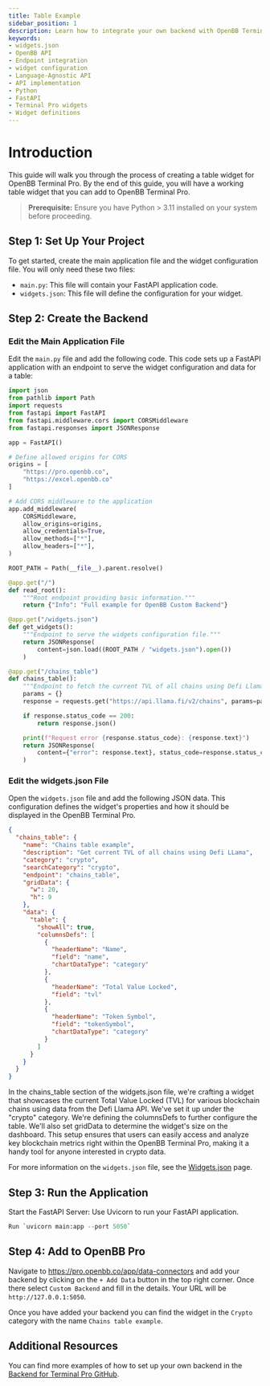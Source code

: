 ```yaml
---
title: Table Example
sidebar_position: 1
description: Learn how to integrate your own backend with OpenBB Terminal Pro using the cookie-cutter or language-agnostic API approaches, with illustrative guides and principles for handling widget.json files, APIs, interfaces, Python, FastAPI, and more.
keywords:
- widgets.json
- OpenBB API
- Endpoint integration
- widget configuration
- Language-Agnostic API
- API implementation
- Python
- FastAPI
- Terminal Pro widgets
- Widget definitions
---
```


# Introduction

This guide will walk you through the process of creating a table widget for OpenBB Terminal Pro. By the end of this guide, you will have a working table widget that you can add to OpenBB Terminal Pro.

> **Prerequisite:** Ensure you have Python > 3.11 installed on your system before proceeding.

## Step 1: Set Up Your Project

To get started, create the main application file and the widget configuration file. You will only need these two files:

- `main.py`: This file will contain your FastAPI application code.
- `widgets.json`: This file will define the configuration for your widget.

## Step 2: Create the Backend

### Edit the Main Application File

Edit the `main.py` file and add the following code. This code sets up a FastAPI application with an endpoint to serve the widget configuration and data for a table:

```python
import json
from pathlib import Path
import requests
from fastapi import FastAPI
from fastapi.middleware.cors import CORSMiddleware
from fastapi.responses import JSONResponse

app = FastAPI()

# Define allowed origins for CORS
origins = [
    "https://pro.openbb.co",
    "https://excel.openbb.co"
]

# Add CORS middleware to the application
app.add_middleware(
    CORSMiddleware,
    allow_origins=origins,
    allow_credentials=True,
    allow_methods=["*"],
    allow_headers=["*"],
)

ROOT_PATH = Path(__file__).parent.resolve()

@app.get("/")
def read_root():
    """Root endpoint providing basic information."""
    return {"Info": "Full example for OpenBB Custom Backend"}

@app.get("/widgets.json")
def get_widgets():
    """Endpoint to serve the widgets configuration file."""
    return JSONResponse(
        content=json.load((ROOT_PATH / "widgets.json").open())
    )

@app.get("/chains_table")
def chains_table():
    """Endpoint to fetch the current TVL of all chains using Defi Llama."""
    params = {}
    response = requests.get("https://api.llama.fi/v2/chains", params=params)

    if response.status_code == 200:
        return response.json()

    print(f"Request error {response.status_code}: {response.text}")
    return JSONResponse(
        content={"error": response.text}, status_code=response.status_code
    )
```

### Edit the widgets.json File

Open the `widgets.json` file and add the following JSON data. This configuration defines the widget's properties and how it should be displayed in the OpenBB Terminal Pro.

```json
{
  "chains_table": {
    "name": "Chains table example",
    "description": "Get current TVL of all chains using Defi LLama",
    "category": "crypto",
    "searchCategory": "crypto",
    "endpoint": "chains_table",
    "gridData": {
      "w": 20,
      "h": 9
    },
    "data": {
      "table": {
        "showAll": true,
        "columnsDefs": [
          {
            "headerName": "Name",
            "field": "name",
            "chartDataType": "category"
          },
          {
            "headerName": "Total Value Locked",
            "field": "tvl"
          },
          {
            "headerName": "Token Symbol",
            "field": "tokenSymbol",
            "chartDataType": "category"
          }
        ]
      }
    }
  }
}
```

In the chains_table section of the widgets.json file, we're crafting a widget that showcases the current Total Value Locked (TVL) for various blockchain chains using data from the Defi Llama API. We've set it up under the "crypto" category. We're defining the columnsDefs to further configure the table. We'll also set gridData to determine the widget's size on the dashboard. This setup ensures that users can easily access and analyze key blockchain metrics right within the OpenBB Terminal Pro, making it a handy tool for anyone interested in crypto data.

For more information on the `widgets.json` file, see the [Widgets.json](/content/terminal/custom-backend/widgets.json) page.

## Step 3: Run the Application

Start the FastAPI Server: Use Uvicorn to run your FastAPI application.

```python
Run `uvicorn main:app --port 5050`
```

## Step 4: Add to OpenBB Pro

Navigate to https://pro.openbb.co/app/data-connectors and add your backend by clicking on the `+ Add Data` button in the top right corner. Once there select `Custom Backend` and fill in the details. Your URL will be `http://127.0.0.1:5050`.

Once you have added your backend you can find the widget in the `Crypto` category with the name `Chains table example`.

## Additional Resources

You can find more examples of how to set up your own backend in the [Backend for Terminal Pro GitHub](https://github.com/OpenBB-finance/backend-for-terminal-pro).
